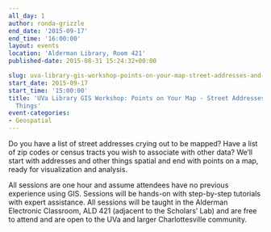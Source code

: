 ```yaml
---
all_day: 1
author: ronda-grizzle
end_date: '2015-09-17'
end_time: '16:00:00'
layout: events
location: 'Alderman Library, Room 421'
published-date: 2015-08-31 15:24:32+00:00

slug: uva-library-gis-workshop-points-on-your-map-street-addresses-and-more-spatial-things
start_date: 2015-09-17
start_time: '15:00:00'
title: 'UVa Library GIS Workshop: Points on Your Map - Street Addresses and More Spatial
  Things'
event-categories:
- Geospatial
---
```


Do you have a list of street addresses crying out to be mapped?  Have a list of zip codes or census tracts you wish to associate with other data?  We’ll start with addresses and other things spatial and end with points on a map, ready for visualization and analysis.

All sessions are one hour and assume attendees have no previous experience using GIS. Sessions will be hands-on with step-by-step tutorials with expert assistance. All sessions will be taught in the Alderman Electronic Classroom, ALD 421 (adjacent to the Scholars’ Lab) and are free to attend and are open to the UVa and larger Charlottesville community.

